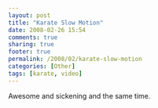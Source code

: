 ```yaml
---
layout: post
title: "Karate Slow Motion"
date: 2008-02-26 15:54
comments: true
sharing: true
footer: true
permalink: /2008/02/karate-slow-motion
categories: [Other]
tags: [karate, video]
---
```

Awesome and sickening and the same time.

<object width="425" height="355"><param name="movie" value="http://www.youtube.com/v/Av9bJ_6VSGc&rel=1"></param><param name="wmode" value="transparent"></param><embed src="http://www.youtube.com/v/Av9bJ_6VSGc&rel=1" type="application/x-shockwave-flash" wmode="transparent" width="425" height="355"></embed></object>
